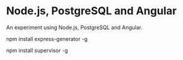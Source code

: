 # Node.js, PostgreSQL and Angular

An experiment using Node.js, PostgreSQL and Angular.


npm install express-generator -g

npm install supervisor -g